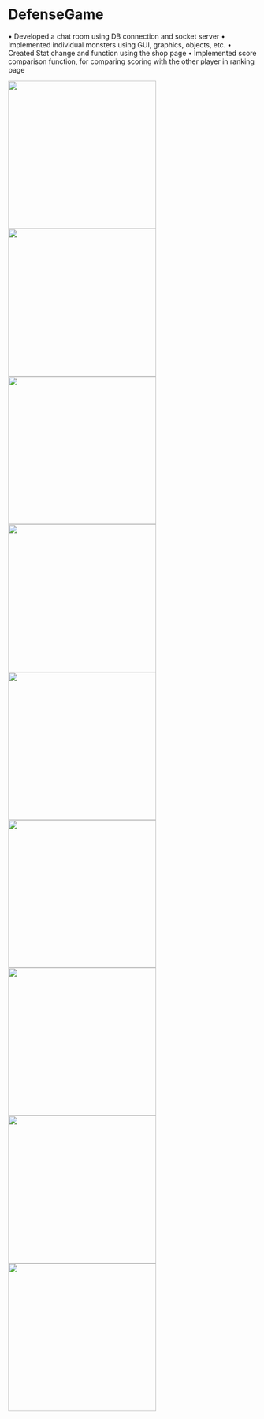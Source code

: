 # DefenseGame


• Developed a chat room using DB connection and socket server
• Implemented individual monsters using GUI, graphics, objects, etc.
• Created Stat change and function using the shop page
• Implemented score comparison function, for comparing scoring with the other player in ranking page

    
<div>
<img width="300" src="https://user-images.githubusercontent.com/67784971/103776131-02f71700-4ffd-11eb-8719-d940cc1f9db9.png" alt="">
<img width="300" src="https://user-images.githubusercontent.com/67784971/103776194-186c4100-4ffd-11eb-9ded-246f0f6220e6.jpg" alt="">
<img width="300" src="https://user-images.githubusercontent.com/67784971/103776232-23bf6c80-4ffd-11eb-8647-ddc24b02af9d.jpg" alt="">


<img width="300" src="https://user-images.githubusercontent.com/67784971/103776276-33d74c00-4ffd-11eb-9f2f-3f742504069e.jpg" alt="">
<img width="300" src="https://user-images.githubusercontent.com/67784971/103776306-3d60b400-4ffd-11eb-93f7-fdb5b4cf615e.jpg" alt="">
<img width="300" src="https://user-images.githubusercontent.com/67784971/103776327-46518580-4ffd-11eb-8c8c-f9d187de4b2e.jpg" alt="">


<img width="300" src="https://user-images.githubusercontent.com/67784971/103776348-4f425700-4ffd-11eb-9b3e-f9402be572f2.jpg" alt="">
<img width="300" src="https://user-images.githubusercontent.com/67784971/103777442-e1972a80-4ffe-11eb-9eb5-950e6469935d.jpg" alt="">
<img width="300" src="https://user-images.githubusercontent.com/67784971/103777447-e360ee00-4ffe-11eb-8d50-533712aefcad.jpg" alt="">
</div>


